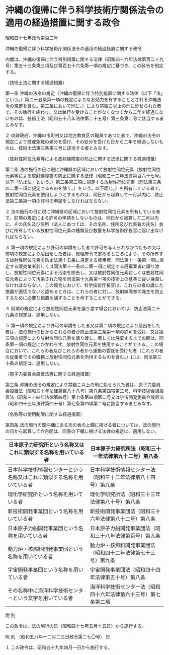 # 沖縄の復帰に伴う科学技術庁関係法令の適用の経過措置に関する政令

昭和四十七年政令第百二号

沖縄の復帰に伴う科学技術庁関係法令の適用の経過措置に関する政令

内閣は、沖縄の復帰に伴う特別措置に関する法律（昭和四十六年法律第百二十九号）第五十三条第三項及び第百五十六条第一項の規定に基づき、この政令を制定する。

（技術士法に関する経過措置）

第一条 沖縄の法令の規定（沖縄の復帰に伴う特別措置に関する法律（以下「法」という。）第二十五条第一項の規定によりなお効力を有することとされる沖縄法令の規定を含む。第三条において同じ。）により禁錮こ以上の刑に処せられた者で、その執行を終わり、又は執行を受けることがなくなつてから二年を経過しないものは、技術士法（昭和五十八年法律第二十五号）第三条第二号に該当する者とみなす。

２ 琉球政府、沖縄の市町村又は地方教育区の職員であつた者で、沖縄の法令の規定により懲戒免職の処分を受け、その処分を受けた日から二年を経過しないものは、技術士法第三条第三号に該当する者とみなす。

（放射性同位元素等による放射線障害の防止に関する法律に関する経過措置）

第二条 法の施行の日に現に沖縄県の区域において放射性同位元素（放射性同位元素等による放射線障害の防止に関する法律（昭和三十二年法律第百六十七号。以下「防止法」という。）第二条第二項に規定する放射性同位元素（同法第三条の二第一項に規定するものを除く。）をいう。以下同じ。）を所有している者で、放射性同位元素を使用しようとするものは、同日から起算して一月以内に、防止法第三条第一項の許可の申請をしなければならない。

２ 法の施行の日に現に沖縄県の区域において放射性同位元素を所有している者で、前項の規定による許可の申請をしないものは、同日から起算して二月以内に、その氏名及び住所（法人にあつては、その名称、住所及び代表者の氏名）並びに所有している放射性同位元素の種類及び数量を科学技術庁長官に届け出なければならない。

３ 第一項の規定により許可の申請をした者で許可を与えられなかつたもの又は前項の規定により届出をした者は、総理府令で定めるところにより、その所有する放射性同位元素を防止法第十五条に規定する使用者、同法第十一条第一項に規定する販売業者若しくは同法第十一条の二第一項に規定する廃棄業者に譲り渡し、放射性同位元素による汚染を除去し、又は放射性同位元素若しくは放射性同位元素によつて汚染された物を同法第十九条第一項の技術上の基準に従い廃棄しなければならない。この場合において、科学技術庁長官は、これらの者の講じた措置が適切でないと認めるときは、これらの者に対し、放射線障害の発生を防止するために必要な措置を講ずることを命ずることができる。

４ 前項の規定により放射性同位元素を譲り渡す場合においては、防止法第二十九条の規定は、適用しない。

５ 第一項の規定により許可の申請をした者又は第二項の規定により届出をした者は、法の施行の日からこれらの者が防止法第三条第一項の許可を受け、又は第三項の規定により放射性同位元素を譲り渡し、若しくは廃棄するまでの間は、同条第一項の規定にかかわらず、放射性同位元素を使用することができる。この場合において、これらの者及びこれらの者から運搬の委託を受けた者（これらの者の従業者でその職務上放射性同位元素を所持するものを含む。）には、同法第三十条の規定は、適用しない。

（原子力委員会設置法等に関する経過措置）

第三条 沖縄の法令の規定により禁錮こ以上の刑に処せられた者は、原子力委員会設置法（昭和三十年法律第百八十八号）第八条第四項第二号、科学技術会議設置法（昭和三十四年法律第四号）第七条第四項第二号又は宇宙開発委員会設置法（昭和四十三年法律第四十号）第七条第四項第二号に該当する者とみなす。

（名称等の使用制限に関する経過措置）

第四条 法の施行の際沖縄にある次の表の上欄に掲げる者については、法の施行の日から起算して六月間は、同表の下欄に掲げる法律の規定は、適用しない。

日本原子力研究所という名称又はこれに類似する名称を用いている者 | 日本原子力研究所法（昭和三十一年法律第九十二号）第八条  
---|---  
日本科学技術情報センターという名称又はこれに類似する名称を用いている者 | 日本科学技術情報センター法（昭和三十二年法律第八十四号）第九条  
理化学研究所という名称を用いている者 | 理化学研究所法（昭和三十三年法律第八十号）第八条  
新技術開発事業団という名称を用いている者 | 新技術開発事業団法（昭和三十六年法律第八十二号）第八条  
日本原子力船開発事業団という名称を用いている者 | 日本原子力船開発事業団法（昭和三十八年法律第百号）第九条  
動力炉・核燃料開発事業団という名称を用いている者 | 動力炉・核燃料開発事業団法（昭和四十二年法律第七十三号）第九条  
宇宙開発事業団という名称を用いている者 | 宇宙開発事業団法（昭和四十四年法律第五十号）第八条  
その名称中に海洋科学技術センターという文字を用いている者 | 海洋科学技術センター法（昭和四十六年法律第六十三号）第七条第二項  
  
附 則

この政令は、法の施行の日（昭和四十七年五月十五日）から施行する。

附 則 （昭和五八年一二月二三日政令第二七〇号） 抄

１ この政令は、昭和五十九年四月一日から施行する。

